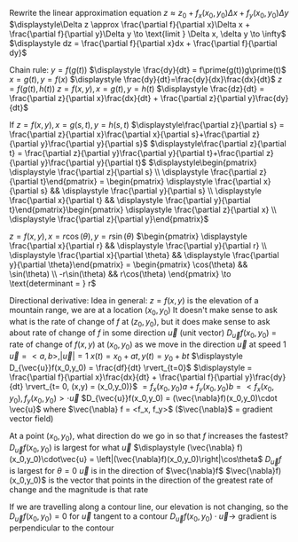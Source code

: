 Rewrite the linear approximation equation
	$\displaystyle z\approx z_0 + f_x(x_0,y_0)\Delta x + f_y(x_0,y_0)\Delta y$
	$\displaystyle\Delta z \approx \frac{\partial f}{\partial x}\Delta x + \frac{\partial f}{\partial y}\Delta y \to \text{limit } \Delta x, \delta y \to \infty$
		$\displaystyle dz = \frac{\partial f}{\partial x}dx + \frac{\partial f}{\partial dy}$  

Chain rule:
	$y = f(g(t))$
	$\displaystyle \frac{dy}{dt} = f\prime(g(t))g\prime(t)$
		$x = g(t), y = f(x)$
		$\displaystyle \frac{dy}{dt}=\frac{dy}{dx}\frac{dx}{dt}$
	$z = f(g(t),h(t))$
		$z = f(x,y), x = g(t), y = h(t)$
		$\displaystyle \frac{dz}{dt} = \frac{\partial z}{\partial x}\frac{dx}{dt} + \frac{\partial z}{\partial y}\frac{dy}{dt}$

If $z = f(x,y), x = g(s,t), y = h(s,t)$
	$\displaystyle\frac{\partial z}{\partial s} = \frac{\partial z}{\partial x}\frac{\partial x}{\partial s}+\frac{\partial z}{\partial y}\frac{\partial y}{\partial s}$
		$\displaystyle\frac{\partial z}{\partial t} = \frac{\partial z}{\partial y}\frac{\partial y}{\partial t}+\frac{\partial z}{\partial y}\frac{\partial y}{\partial t}$
		$\displaystyle\begin{pmatrix} \displaystyle \frac{\partial z}{\partial s} \\ \displaystyle \frac{\partial z}{\partial t}\end{pmatrix} = \begin{pmatrix} \displaystyle \frac{\partial x}{\partial s} && \displaystyle \frac{\partial y}{\partial s} \\ \displaystyle \frac{\partial x}{\partial t} && \displaystyle \frac{\partial y}{\partial t}\end{pmatrix}\begin{pmatrix} \displaystyle \frac{\partial z}{\partial x} \\ \displaystyle \frac{\partial z}{\partial y}\end{pmatrix}$ 

$z = f(x,y), x = r\cos(\theta), y = r\sin(\theta)$
	$\begin{pmatrix} \displaystyle \frac{\partial x}{\partial r} && \displaystyle \frac{\partial y}{\partial r} \\ \displaystyle \frac{\partial x}{\partial \theta} && \displaystyle \frac{\partial y}{\partial \theta}\end{pmatrix} = \begin{pmatrix} \cos(\theta) && \sin(\theta) \\ -r\sin(\theta) && r\cos(\theta) \end{pmatrix} \to \text{determinant = } r$

Directional derivative:
	Idea in general:
		$z = f(x,y)$ is the elevation of a mountain range, we are at a location $(x_0,y_0)$
			It doesn't make sense to ask what is the rate of change of $f$ at $(z_0,y_0)$, but it does make sense to ask about rate of change of $f$ in some direction $\vec{u}$ (unit vector)
			$D_{\vec{u}}f(x_0,y_0)$ = rate of change of $f(x,y)$ at $(x_0,y_0)$ as we move in the direction $\vec{u}$ at speed 1
			$\vec{u} = <a,b>, |\vec{u}| = 1$
			$x(t) = x_0 + at, y(t) = y_0+bt$
				$\displaystyle D_{\vec{u}}f(x_0,y_0) = \frac{df}{dt} \rvert_{t=0}$
				$\displaystyle = \frac{\partial f}{\partial x}\frac{dx}{dt} + \frac{\partial f}{\partial y}\frac{dy}{dt} \rvert_{t= 0, (x,y) = (x_0,y_0)}$
				$\displaystyle =f_x(x_0,y_0)a + f_y(x_0,y_0)b = <f_x(x_0,y_0),f_y(x_0,y_0)>\cdot \vec{u}$
			$D_{\vec{u}}f(x_0,y_0) = (\vec{\nabla}f)(x_0,y_0)\cdot \vec{u}$
				where $\vec{\nabla} f = <f_x, f_y>$
					($\vec{\nabla}$ = gradient vector field)

At a point $(x_0,y_0)$, what direction do we go in so that $f$ increases the fastest?
	$D_{\vec{u}}f(x_0,y_0)$ is largest for what $\vec{u}$
	$\displaystyle (\vec{\nabla} f)(x_0,y_0)\cdot\vec{u} = \left|(\vec{\nabla}f)(x_0,y_0)\right|\cos\theta$
		$D_{\vec{u}}f$ is largest for $\theta = 0$
			$\vec{u}$ is in the direction of $\vec{\nabla}f$
				$\vec{\nabla}f)(x_0,y_0)$ is the vector that points in the direction of the greatest rate of change and the magnitude is that rate

If we are travelling along a contour line, our elevation is not changing, so the $D_{\vec{u}}f(x_0,y_0) = 0$ for $\vec{u}$ tangent to a contour
	$D_{\vec{u}}f(x_0,y_0)\cdot \vec{u} \to$ gradient is perpendicular to the contour
